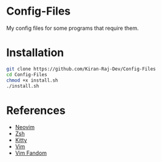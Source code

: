 # Config-Files
My config files for some programs that require them.

# Installation
```zsh
git clone https://github.com/Kiran-Raj-Dev/Config-Files
cd Config-Files
chmod +x install.sh
./install.sh
```

# References
- [Neovim](https://github.com/LunarVim/Neovim-from-scratch)
- [Zsh](https://scriptingosx.com/2019/06/moving-to-zsh/)
- [Kitty](https://sw.kovidgoyal.net/kitty/overview/)
- [Vim](https://missing.csail.mit.edu/2020/editors/)
- [Vim Fandom](https://vim.fandom.com/wiki/Vim_Tips_Wiki)
